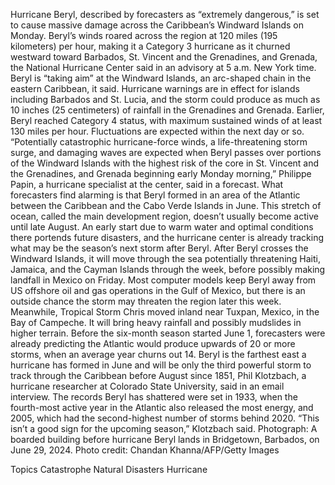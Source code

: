 Hurricane Beryl, described by forecasters as “extremely dangerous,” is set to cause massive damage across the Caribbean’s Windward Islands on Monday.
Beryl’s winds roared across the region at 120 miles (195 kilometers) per hour, making it a Category 3 hurricane as it churned westward toward Barbados, St. Vincent and the Grenadines, and Grenada, the National Hurricane Center said in an advisory at 5 a.m. New York time.
Beryl is “taking aim” at the Windward Islands, an arc-shaped chain in the eastern Caribbean, it said. Hurricane warnings are in effect for islands including Barbados and St. Lucia, and the storm could produce as much as 10 inches (25 centimeters) of rainfall in the Grenadines and Grenada.
Earlier, Beryl reached Category 4 status, with maximum sustained winds of at least 130 miles per hour. Fluctuations are expected within the next day or so.
“Potentially catastrophic hurricane-force winds, a life-threatening storm surge, and damaging waves are expected when Beryl passes over portions of the Windward Islands with the highest risk of the core in St. Vincent and the Grenadines, and Grenada beginning early Monday morning,” Philippe Papin, a hurricane specialist at the center, said in a forecast.
What forecasters find alarming is that Beryl formed in an area of the Atlantic between the Caribbean and the Cabo Verde Islands in June. This stretch of ocean, called the main development region, doesn’t usually become active until late August.
An early start due to warm water and optimal conditions there portends future disasters, and the hurricane center is already tracking what may be the season’s next storm after Beryl.
After Beryl crosses the Windward Islands, it will move through the sea potentially threatening Haiti, Jamaica, and the Cayman Islands through the week, before possibly making landfall in Mexico on Friday.
Most computer models keep Beryl away from US offshore oil and gas operations in the Gulf of Mexico, but there is an outside chance the storm may threaten the region later this week.
Meanwhile, Tropical Storm Chris moved inland near Tuxpan, Mexico, in the Bay of Campeche. It will bring heavy rainfall and possibly mudslides in higher terrain.
Before the six-month season started June 1, forecasters were already predicting the Atlantic would produce upwards of 20 or more storms, when an average year churns out 14.
Beryl is the farthest east a hurricane has formed in June and will be only the third powerful storm to track through the Caribbean before August since 1851, Phil Klotzbach, a hurricane researcher at Colorado State University, said in an email interview.
The records Beryl has shattered were set in 1933, when the fourth-most active year in the Atlantic also released the most energy, and 2005, which had the second-highest number of storms behind 2020.
“This isn’t a good sign for the upcoming season,” Klotzbach said.
Photograph: A boarded building before hurricane Beryl lands in Bridgetown, Barbados, on June 29, 2024. Photo credit: Chandan Khanna/AFP/Getty Images

Topics
Catastrophe
Natural Disasters
Hurricane
